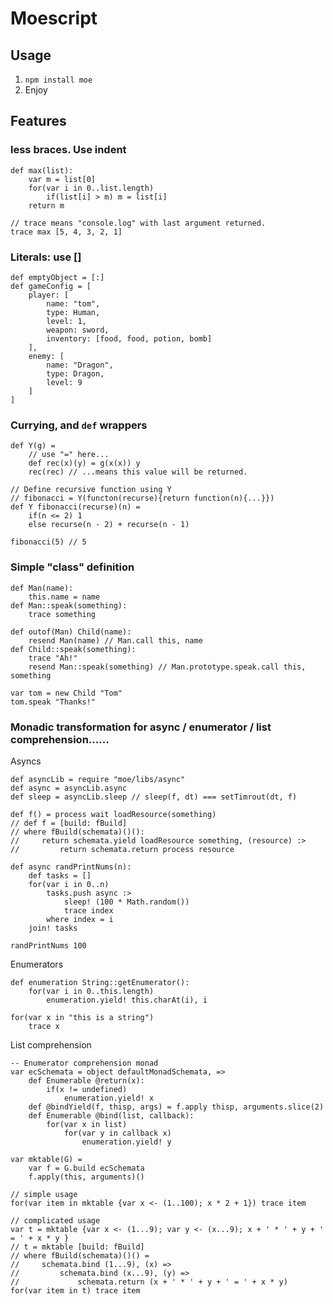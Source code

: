 Moescript
==============

Usage
-----------------

  1. `npm install moe`
  2. Enjoy

Features
-----------------
### less braces. Use indent

	def max(list):
		var m = list[0]
		for(var i in 0..list.length)
			if(list[i] > m) m = list[i]
		return m

	// trace means "console.log" with last argument returned.
	trace max [5, 4, 3, 2, 1]

### Literals: use []
	def emptyObject = [:]
	def gameConfig = [
		player: [
			name: "tom",
			type: Human,
			level: 1,
			weapon: sword,
			inventory: [food, food, potion, bomb]
		],
		enemy: [
			name: "Dragon",
			type: Dragon,
			level: 9
		]
	]

### Currying, and `def` wrappers
	def Y(g) =
		// use "=" here...
		def rec(x)(y) = g(x(x)) y
		rec(rec) // ...means this value will be returned.

	// Define recursive function using Y
	// fibonacci = Y(functon(recurse){return function(n){...}})
	def Y fibonacci(recurse)(n) =
		if(n <= 2) 1
		else recurse(n - 2) + recurse(n - 1)

	fibonacci(5) // 5

### Simple "class" definition
	def Man(name):
		this.name = name
	def Man::speak(something):
		trace something

	def outof(Man) Child(name):
		resend Man(name) // Man.call this, name
	def Child::speak(something):
		trace "Ah!"
		resend Man::speak(something) // Man.prototype.speak.call this, something

	var tom = new Child "Tom"
	tom.speak "Thanks!"

### Monadic transformation for async / enumerator / list comprehension......
Asyncs

	def asyncLib = require "moe/libs/async"
	def async = asyncLib.async
	def sleep = asyncLib.sleep // sleep(f, dt) === setTimrout(dt, f)

	def f() = process wait loadResource(something)
	// def f = [build: fBuild]
	// where fBuild(schemata)()():
	//     return schemata.yield loadResource something, (resource) :>
	//         return schemata.return process resource

	def async randPrintNums(n):
		def tasks = []
		for(var i in 0..n)
			tasks.push async :>
				sleep! (100 * Math.random())
				trace index
			where index = i
		join! tasks

	randPrintNums 100

Enumerators

	def enumeration String::getEnumerator():
		for(var i in 0..this.length)
			enumeration.yield! this.charAt(i), i

	for(var x in "this is a string")
		trace x

List comprehension

	-- Enumerator comprehension monad
	var ecSchemata = object defaultMonadSchemata, => 
		def Enumerable @return(x):
			if(x != undefined)
				enumeration.yield! x
		def @bindYield(f, thisp, args) = f.apply thisp, arguments.slice(2)
		def Enumerable @bind(list, callback):
			for(var x in list) 
				for(var y in callback x)
					enumeration.yield! y

	var mktable(G) =
		var f = G.build ecSchemata
		f.apply(this, arguments)()

	// simple usage
	for(var item in mktable {var x <- (1..100); x * 2 + 1}) trace item
	
	// complicated usage
	var t = mktable {var x <- (1...9); var y <- (x...9); x + ' * ' + y + ' = ' + x * y }
	// t = mktable [build: fBuild]
	// where fBuild(schemata)()() =
	//     schemata.bind (1...9), (x) =>
	//         schemata.bind (x...9), (y) =>
	//             schemata.return (x + ' * ' + y + ' = ' + x * y)
	for(var item in t) trace item
